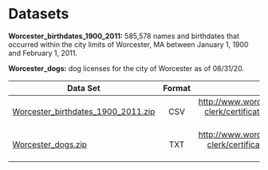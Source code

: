 # Datasets
**Worcester_birthdates_1900_2011:** 585,578 names and birthdates that occurred within the city limits of Worcester, MA between January 1, 1900 and February 1, 2011.

**Worcester_dogs:** dog licenses for the city of Worcester as of 08/31/20.

| Data Set      | Format        | Source  |
| ------------- |:-------------:| -----:|
| [Worcester_birthdates_1900_2011.zip](https://github.com/HerschelKrustofsky/Data/blob/master/Worcester_birthdates_1900_2011.zip) | CSV | http://www.worcesterma.gov/city-clerk/certificates-licenses/birth-certificates/ |
| [Worcester_dogs.zip](https://github.com/HerschelKrustofsky/Data/blob/master/Worcester_dogs.zip) | TXT |http://www.worcesterma.gov/city-clerk/certificates-licenses/dog-licenses|




